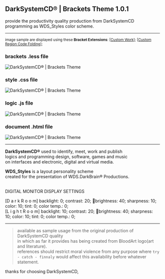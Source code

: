 <h2>DarkSystemCD® | Brackets Theme 1.0.1</h2>

provide the productivity quality production from DarkSystemCD programming as WDS_Styles color scheme.<hr>
<sub>image sample are displayed using these <b>Bracket Extensions</b>: [[Custom Work](https://github.com/DH3ALEJANDRO/custom-work-for-brackets)]; [[Custom Region Code Folding](https://github.com/thehogfather/brackets-custom-region-code-folding)];</sub>

<h3>brackets .less file</h3>

![DarkSystemCD® | Brackets Theme](http://i.imgur.com/6DEyKCy.png)

<h3>style .css file</h3>

![DarkSystemCD® | Brackets Theme](http://i.imgur.com/J9UUTlN.png)

<h3>logic .js file</h3>

![DarkSystemCD® | Brackets Theme](http://i.imgur.com/mS157e2.png)


<h3>document .html file</h3>

![DarkSystemCD® | Brackets Theme](http://i.imgur.com/74JyXDe.png)

---

**DarkSystemCD&#174;** used to identify, meet, work and publish<br />
logics and programming design, software, games and music<br />
on interfaces and electronic, digital and virtual media.<br />

**WDS_Styles** is a layout personality scheme<br />
created for the presentation of WDS.DarkBrain&#174; Productions.<br /><br />

DIGITAL MONITOR DISPLAY SETTINGS

[D a r k R o o m]
backlight: 0; contrast: 20; 🔆brightness: 40; sharpness: 10; color: 10; tint: 0; color temp.: 0;<br>
[L i g h t R o o m]
backlight: 10; contrast: 20; 🔆brightness: 40; sharpness: 10; color: 10; tint: 0; color temp.: 0;<br>

---

> available as sample usage from the original production of DarkSystemCD quality<br />
in which as far it provides has being created from BloodArt logo(art and literature).<br />
references should restrict moral violence from any purpose where `try - catch - finnaly` would affect this availability before whatever statement.

thanks for choosing DarkSystemCD,
